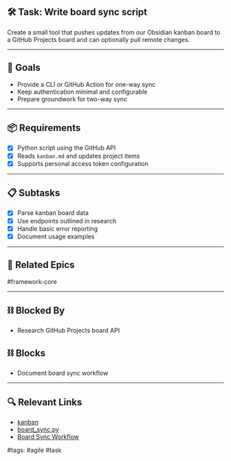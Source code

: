 ## 🛠️ Task: Write board sync script

Create a small tool that pushes updates from our Obsidian kanban board to a GitHub Projects board and can optionally pull remote changes.

---

## 🎯 Goals
- Provide a CLI or GitHub Action for one-way sync
- Keep authentication minimal and configurable
- Prepare groundwork for two-way sync

---

## 📦 Requirements
- [x] Python script using the GitHub API
- [x] Reads `kanban.md` and updates project items
- [x] Supports personal access token configuration

---

## 📋 Subtasks
- [x] Parse kanban board data
- [x] Use endpoints outlined in research
- [x] Handle basic error reporting
- [x] Document usage examples

---

## 🔗 Related Epics
#framework-core

---

## ⛓️ Blocked By
- Research GitHub Projects board API

## ⛓️ Blocks
- Document board sync workflow

---

## 🔍 Relevant Links
- [kanban](../boards/kanban.md)
- [board_sync.py](../../scripts/github_board_sync.py)
- [Board Sync Workflow](../../board_sync.md)

#tags: #agile #task
